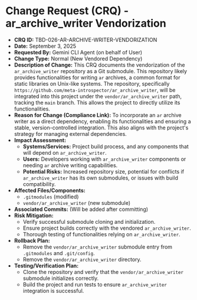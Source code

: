 # Change Request (CRQ) - ar_archive_writer Vendorization

*   **CRQ ID:** TBD-026-AR-ARCHIVE-WRITER-VENDORIZATION
*   **Date:** September 3, 2025
*   **Requested By:** Gemini CLI Agent (on behalf of User)
*   **Change Type:** Normal (New Vendored Dependency)
*   **Description of Change:**
    This CRQ documents the vendorization of the `ar_archive_writer` repository as a Git submodule. This repository likely provides functionalities for writing `ar` archives, a common format for static libraries on Unix-like systems. The repository, specifically `https://github.com/meta-introspector/ar_archive_writer`, will be integrated into this project under the `vendor/ar_archive_writer` path, tracking the `main` branch. This allows the project to directly utilize its functionalities.
*   **Reason for Change (Compliance Link):**
    To incorporate an `ar` archive writer as a direct dependency, enabling its functionalities and ensuring a stable, version-controlled integration. This also aligns with the project's strategy for managing external dependencies.
*   **Impact Assessment:**
    *   **Systems/Services:** Project build process, and any components that will depend on `ar_archive_writer`.
    *   **Users:** Developers working with `ar_archive_writer` components or needing `ar` archive writing capabilities.
    *   **Potential Risks:** Increased repository size, potential for conflicts if `ar_archive_writer` has its own submodules, or issues with build compatibility.
*   **Affected Files/Components:**
    *   `.gitmodules` (modified)
    *   `vendor/ar_archive_writer` (new submodule)
*   **Associated Commits:** (Will be added after committing)
*   **Risk Mitigation:**
    *   Verify successful submodule cloning and initialization.
    *   Ensure project builds correctly with the vendored `ar_archive_writer`.
    *   Thorough testing of functionalities relying on `ar_archive_writer`.
*   **Rollback Plan:**
    *   Remove the `vendor/ar_archive_writer` submodule entry from `.gitmodules` and `.git/config`.
    *   Remove the `vendor/ar_archive_writer` directory.
*   **Testing/Verification Plan:**
    *   Clone the repository and verify that the `vendor/ar_archive_writer` submodule initializes correctly.
    *   Build the project and run tests to ensure `ar_archive_writer` integration is successful.
